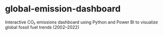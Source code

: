# global-emission-dashboard
Interactive CO₂ emissions dashboard using Python and Power BI to visualize global fossil fuel trends (2002–2022)
